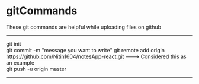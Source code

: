 # gitCommands                                                                                                                                                                       
These git commands are helpful while uploading files on github                                      
___________________________________________________________________________________________________________ 
git init  
git commit -m "message you want to write" 
git remote add origin https://github.com/Nitin1604/notesApp-react.git ---> Considered this as an example  
git push -u origin master   
____________________________________________________________________________________________________________
